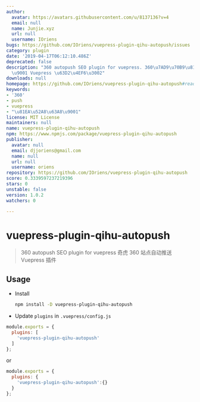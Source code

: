 ```yaml
---
author:
  avatar: https://avatars.githubusercontent.com/u/8137136?v=4
  email: null
  name: Junjie.xyz
  url: null
  username: IOriens
bugs: https://github.com/IOriens/vuepress-plugin-qihu-autopush/issues
category: plugin
date: '2019-04-17T06:12:10.486Z'
deprecated: false
description: "360 autopush SEO plugin for vuepress. 360\u7AD9\u70B9\u81EA\u52A8\u63A8\
  \u9001 Vuepress \u63D2\u4EF6\u3002"
downloads: null
homepage: https://github.com/IOriens/vuepress-plugin-qihu-autopush#readme
keywords:
- '360'
- push
- vuepress
- "\u81EA\u52A8\u63A8\u9001"
license: MIT License
maintainers: null
name: vuepress-plugin-qihu-autopush
npm: https://www.npmjs.com/package/vuepress-plugin-qihu-autopush
publisher:
  avatar: null
  email: djjoriens@gmail.com
  name: null
  url: null
  username: oriens
repository: https://github.com/IOriens/vuepress-plugin-qihu-autopush
score: 0.3339597237219396
stars: 0
unstable: false
version: 1.0.2
watchers: 0

---
```


# vuepress-plugin-qihu-autopush

> 360 autopush SEO plugin for vuepress
> 奇虎 360 站点自动推送 Vuepress 插件


## Usage

- Install

  ```sh
  npm install -D vuepress-plugin-qihu-autopush
  ```

-  Update `plugins` in `.vuepress/config.js`

  ```js
  module.exports = {
    plugins: [
      'vuepress-plugin-qihu-autopush'
    ]
  };
  ```
  or

  ```js
  module.exports = {
    plugins: {
      'vuepress-plugin-qihu-autopush':{}
    }
  };
  ```



